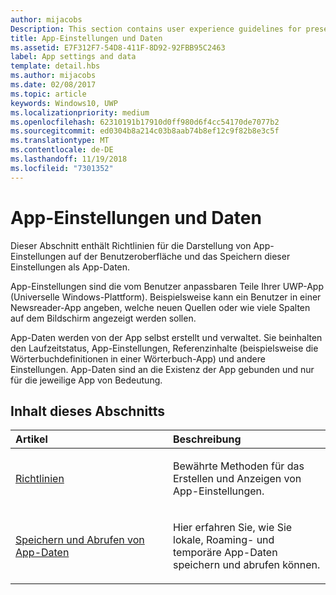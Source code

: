 ```yaml
---
author: mijacobs
Description: This section contains user experience guidelines for presenting app settings and storing those settings as app data.
title: App-Einstellungen und Daten
ms.assetid: E7F312F7-54D8-411F-8D92-92FBB95C2463
label: App settings and data
template: detail.hbs
ms.author: mijacobs
ms.date: 02/08/2017
ms.topic: article
keywords: Windows10, UWP
ms.localizationpriority: medium
ms.openlocfilehash: 62310191b17910d0ff980d6f4cc54170de7077b2
ms.sourcegitcommit: ed0304b8a214c03b8aab74b8ef12c9f82b8e3c5f
ms.translationtype: MT
ms.contentlocale: de-DE
ms.lasthandoff: 11/19/2018
ms.locfileid: "7301352"
---
```

# <a name="app-settings-and-data"></a>App-Einstellungen und Daten




Dieser Abschnitt enthält Richtlinien für die Darstellung von App-Einstellungen auf der Benutzeroberfläche und das Speichern dieser Einstellungen als App-Daten.

App-Einstellungen sind die vom Benutzer anpassbaren Teile Ihrer UWP-App (Universelle Windows-Plattform). Beispielsweise kann ein Benutzer in einer Newsreader-App angeben, welche neuen Quellen oder wie viele Spalten auf dem Bildschirm angezeigt werden sollen.

App-Daten werden von der App selbst erstellt und verwaltet. Sie beinhalten den Laufzeitstatus, App-Einstellungen, Referenzinhalte (beispielsweise die Wörterbuchdefinitionen in einer Wörterbuch-App) und andere Einstellungen. App-Daten sind an die Existenz der App gebunden und nur für die jeweilige App von Bedeutung.
## <a name="in-this-section"></a>Inhalt dieses Abschnitts
<table>
<colgroup>
<col width="50%" />
<col width="50%" />
</colgroup>
<thead>
<tr class="header">
<th align="left">Artikel</th>
<th align="left">Beschreibung</th>
</tr>
</thead>
<tbody>
<tr class="odd">
<td align="left"><p><a href="guidelines-for-app-settings.md">Richtlinien</a></p></td>
<td align="left"><p>Bewährte Methoden für das Erstellen und Anzeigen von App-Einstellungen.</p></td>
</tr>
<tr class="even">
<td align="left"><p><a href="store-and-retrieve-app-data.md">Speichern und Abrufen von App-Daten</a></p></td>
<td align="left"><p>Hier erfahren Sie, wie Sie lokale, Roaming- und temporäre App-Daten speichern und abrufen können.</p></td>
</tr>
</tbody>
</table>



